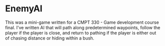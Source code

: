 # EnemyAI

This was a mini-game written for a CMPT 330 - Game development course final. 
I've written AI that will path along predetermined waypoints, follow the player if the player is close, and return to pathing if the player is either out of chasing distance or hiding within a bush. 

